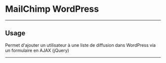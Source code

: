 # MailChimp WordPress

----
## Usage

Permet d'ajouter un utilisateur à une liste de diffusion dans WordPress via un formulaire en AJAX (jQuery)

----
